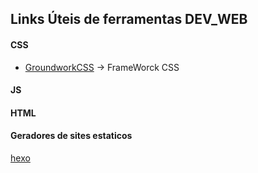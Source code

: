 ## Links Úteis de ferramentas DEV_WEB  



#### CSS

- [GroundworkCSS](https://groundworkcss.github.io/) -> FrameWorck CSS



#### JS





#### HTML




#### Geradores de sites estaticos

[hexo](https://hexo.io/)




